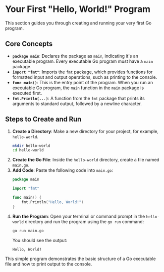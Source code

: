 # Your First "Hello, World!" Program

This section guides you through creating and running your very first Go program.

## Core Concepts

*   **`package main`**: Declares the package as `main`, indicating it's an executable program. Every executable Go program must have a `main` package.
*   **`import "fmt"`**: Imports the `fmt` package, which provides functions for formatted input and output operations, such as printing to the console.
*   **`func main()`**: This is the entry point of the program. When you run an executable Go program, the `main` function in the `main` package is executed first.
*   **`fmt.Println(...)`**: A function from the `fmt` package that prints its arguments to standard output, followed by a newline character.

## Steps to Create and Run

1.  **Create a Directory**: Make a new directory for your project, for example, `hello-world`.
    ```bash
    mkdir hello-world
    cd hello-world
    ```
2.  **Create the Go File**: Inside the `hello-world` directory, create a file named `main.go`.
3.  **Add Code**: Paste the following code into `main.go`:
    ```go
    package main

    import "fmt"

    func main() {
        fmt.Println("Hello, World!")
    }
    ```
4.  **Run the Program**: Open your terminal or command prompt in the `hello-world` directory and run the program using the `go run` command:
    ```bash
    go run main.go
    ```
    You should see the output:
    ```
    Hello, World!
    ```

This simple program demonstrates the basic structure of a Go executable file and how to print output to the console.